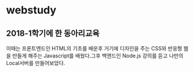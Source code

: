 # webstudy
2018-1학기에 한 동아리교육  
---
이때는 프론트엔드인 HTML의 기초를 배운후 거기에 디자인을 주는 CSS와 반응형 웹을 만들게 해주는 Javascript를 배웠다.그후 백엔드인 Node.js 강의를 듣고 나만의 Local서버를 만들어보았다.
